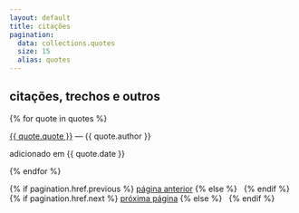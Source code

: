 ```yaml
---
layout: default
title: citações
pagination:
  data: collections.quotes
  size: 15
  alias: quotes
---
```


## <span class="section-title">citações, trechos e outros</span>

{% for quote in quotes %}
    <div class="quotes">
        <a href="/quotes/{{ quote.id }}/">{{ quote.quote }}</a> ― {{ quote.author }}
        <p>adicionado em {{ quote.date }}</p>
        <div class="quote-breaker"></div>
    <div>
{% endfor %}

<nav class="pagination">
  {% if pagination.href.previous %}
    <a href="{{ pagination.href.previous }}">página anterior</a>
  {% else %}
    &nbsp;
  {% endif %}
  {% if pagination.href.next %}
    <a href="{{ pagination.href.next }}">próxima página</a>
  {% else %}
    &nbsp;
  {% endif %}
</nav>